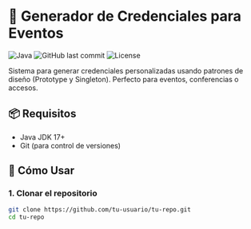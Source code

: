 # 🪪 Generador de Credenciales para Eventos

![Java](https://img.shields.io/badge/Java-17%2B-blue)
![GitHub last commit](https://img.shields.io/github/last-commit/tu-usuario/tu-repo)
![License](https://img.shields.io/badge/License-MIT-green)

Sistema para generar credenciales personalizadas usando patrones de diseño (Prototype y Singleton). Perfecto para eventos, conferencias o accesos.

## 📦 Requisitos
- Java JDK 17+
- Git (para control de versiones)

## 🚀 Cómo Usar

### 1. Clonar el repositorio
```bash
git clone https://github.com/tu-usuario/tu-repo.git
cd tu-repo
